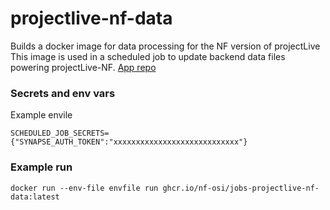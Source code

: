 # projectlive-nf-data
Builds a docker image for data processing for the NF version of projectLive
This image is used in a scheduled job to update backend data files powering projectLive-NF. 
[App repo](https://github.com/Sage-Bionetworks/projectLive_NF)

### Secrets and env vars

Example envile
```
SCHEDULED_JOB_SECRETS={"SYNAPSE_AUTH_TOKEN":"xxxxxxxxxxxxxxxxxxxxxxxxxxxx"}
```

### Example run 

`docker run --env-file envfile run ghcr.io/nf-osi/jobs-projectlive-nf-data:latest`
